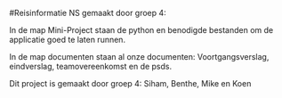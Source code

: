 #Reisinformatie NS gemaakt door groep 4:

In de map Mini-Project staan de python en benodigde bestanden om de applicatie goed te laten runnen.

In de map documenten staan al onze documenten: Voortgangsverslag, eindverslag, teamovereenkomst en de psds.

Dit project is gemaakt door groep 4: Siham, Benthe, Mike en Koen

